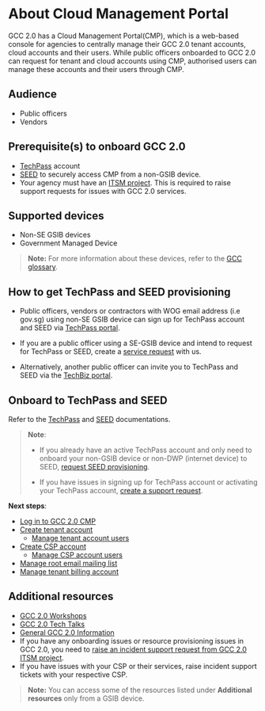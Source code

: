 # About Cloud Management Portal

GCC 2.0 has a Cloud Management Portal(CMP), which is a web-based console for agencies to centrally manage their GCC 2.0 tenant accounts, cloud accounts and their users. While public officers onboarded to GCC 2.0 can request for tenant and cloud accounts using CMP, authorised users can manage these accounts and their users through CMP.

## Audience

- Public officers
- Vendors

## Prerequisite(s) to onboard GCC 2.0

- [TechPass](https://docs.developer.tech.gov.sg/docs/techpass-user-guide/#/) account
- [SEED](https://docs.developer.tech.gov.sg/docs/security-suite-for-engineering-endpoint-devices/#/) to securely access CMP from a non-GSIB device.
-  Your agency must have an [ITSM project](support/support-channels). This is required to raise support requests for issues with GCC 2.0 services.

## Supported devices

- Non-SE GSIB devices
- Government Managed Device

>**Note:** For more information about these devices, refer to the [GCC glossary](glossary).

## How to get TechPass and SEED provisioning

- Public officers, vendors or contractors with WOG email address (i.e gov.sg) using non-SE GSIB device can sign up for TechPass account and SEED via [TechPass portal](portal.techpass.gov.sg/).

- If you are a public officer using a SE-GSIB device and intend to request for TechPass or SEED, create a [service request](https://go.gov.sg/techpass-sr) with us.

- Alternatively, another public officer can invite you to TechPass and SEED via the [TechBiz portal](portal.techbiz.suite.gov.sg).

## Onboard to TechPass and SEED

Refer to the [TechPass](https://docs.developer.tech.gov.sg/docs/techpass-user-guide/) and [SEED](https://docs.developer.tech.gov.sg/docs/security-suite-for-engineering-endpoint-devices/prerequisites-for-onboarding) documentations.

> **Note**:
>- If you already have an active TechPass account and only need to onboard your non-GSIB device or non-DWP (internet device) to SEED, [request SEED provisioning](https://docs.developer.tech.gov.sg/docs/techpass-user-guide/#/onboard-to-seed).
>
>- If you have issues in signing up for TechPass account or activating your TechPass account, [create a support request](https://go.gov.sg/techpass-sr).


**Next steps**:

- [Log in to GCC 2.0 CMP](log-in-to-cmp)
- [Create tenant account](create-tenant-account)
  - [Manage tenant account users](manage-additional-tenant-account-users)
- [Create CSP account](create-csp-account)
  - [Manage CSP account users](manage-csp-account-users)
- [Manage root email mailing list](manage-root-email-mailing-list)
- [Manage tenant billing account](manage-tenant-billing-account)

## Additional resources

- [GCC 2.0 Workshops](https://docs.developer.tech.gov.sg/docs/gcc-20-workshops/#/)
- [GCC 2.0 Tech Talks](https://docs.developer.tech.gov.sg/docs/gcc-2-tech-talks/#/)
- [General GCC 2.0 Information](https://sgdcs.sgnet.gov.sg/sites/tech/SNDigiGov/CentralICTServices/MHI/Pages/GCC-2.0.aspx)
- If you have any onboarding issues or resource provisioning issues in GCC 2.0, you need to [raise an incident support request from GCC 2.0 ITSM project](https://docs.developer.tech.gov.sg/docs/gcc-version-2-user-documentation/support/support-channels?id=create-itsm-project).
- If you have issues with your CSP or their services, raise incident support tickets with your respective CSP.

> **Note:** You can access some of the resources listed under **Additional resources** only from a GSIB device.
